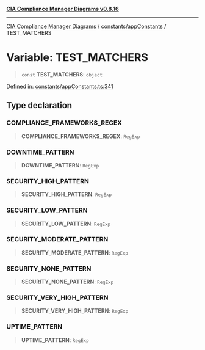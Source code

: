 [**CIA Compliance Manager Diagrams v0.8.16**](../../../README.md)

***

[CIA Compliance Manager Diagrams](../../../modules.md) / [constants/appConstants](../README.md) / TEST\_MATCHERS

# Variable: TEST\_MATCHERS

> `const` **TEST\_MATCHERS**: `object`

Defined in: [constants/appConstants.ts:341](https://github.com/Hack23/cia-compliance-manager/blob/96f4020424aba8c55d4fe94eddf596babc070968/src/constants/appConstants.ts#L341)

## Type declaration

### COMPLIANCE\_FRAMEWORKS\_REGEX

> **COMPLIANCE\_FRAMEWORKS\_REGEX**: `RegExp`

### DOWNTIME\_PATTERN

> **DOWNTIME\_PATTERN**: `RegExp`

### SECURITY\_HIGH\_PATTERN

> **SECURITY\_HIGH\_PATTERN**: `RegExp`

### SECURITY\_LOW\_PATTERN

> **SECURITY\_LOW\_PATTERN**: `RegExp`

### SECURITY\_MODERATE\_PATTERN

> **SECURITY\_MODERATE\_PATTERN**: `RegExp`

### SECURITY\_NONE\_PATTERN

> **SECURITY\_NONE\_PATTERN**: `RegExp`

### SECURITY\_VERY\_HIGH\_PATTERN

> **SECURITY\_VERY\_HIGH\_PATTERN**: `RegExp`

### UPTIME\_PATTERN

> **UPTIME\_PATTERN**: `RegExp`
